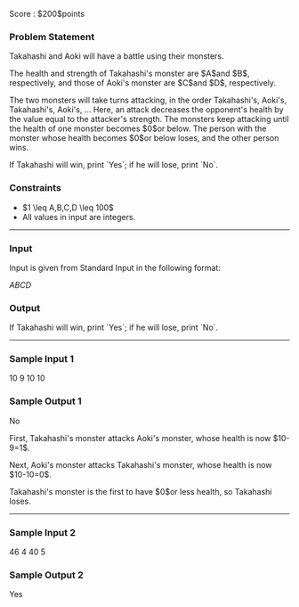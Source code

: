 
<div>

<span>

<span>

<p>
Score : $200$points
</p>

<div>

<section>

### **Problem Statement**

<p>
Takahashi and Aoki will have a battle using their monsters.
</p>

<p>
The health and strength of Takahashi's monster are $A$and $B$, respectively, and those of Aoki's monster are $C$and $D$, respectively.
</p>

<p>
The two monsters will take turns attacking, in the order Takahashi's, Aoki's, Takahashi's, Aoki's, ...
Here, an attack decreases the opponent's health by the value equal to the attacker's strength.
The monsters keep attacking until the health of one monster becomes $0$or below. The person with the monster whose health becomes $0$or below loses, and the other person wins.
</p>

<p>
If Takahashi will win, print `Yes`; if he will lose, print `No`.
</p>

</section>

</div>

<div>

<section>

### **Constraints**

<ul>

<li>
$1 \leq A,B,C,D \leq 100$
</li>

<li>
All values in input are integers.
</li>

</ul>

</section>

</div>

---

<div>

<div>

<section>

### **Input**

<p>
Input is given from Standard Input in the following format:
</p>

<div>

$A$$B$$C$$D$
</div>

</section>

</div>

<div>

<section>

### **Output**

<p>
If Takahashi will win, print `Yes`; if he will lose, print `No`.
</p>

</section>

</div>

</div>

---

<div>

<section>

### **Sample Input 1**

<div>

10 9 10 10

</div>

</section>

</div>

<div>

<section>

### **Sample Output 1**

<div>

No

</div>

<p>
First, Takahashi's monster attacks Aoki's monster, whose health is now $10-9=1$.
</p>

<p>
Next, Aoki's monster attacks Takahashi's monster, whose health is now $10-10=0$.
</p>

<p>
Takahashi's monster is the first to have $0$or less health, so Takahashi loses.
</p>

</section>

</div>

---

<div>

<section>

### **Sample Input 2**

<div>

46 4 40 5

</div>

</section>

</div>

<div>

<section>

### **Sample Output 2**

<div>

Yes

</div>

</section>

</div>

</span>

</span>

</div>
